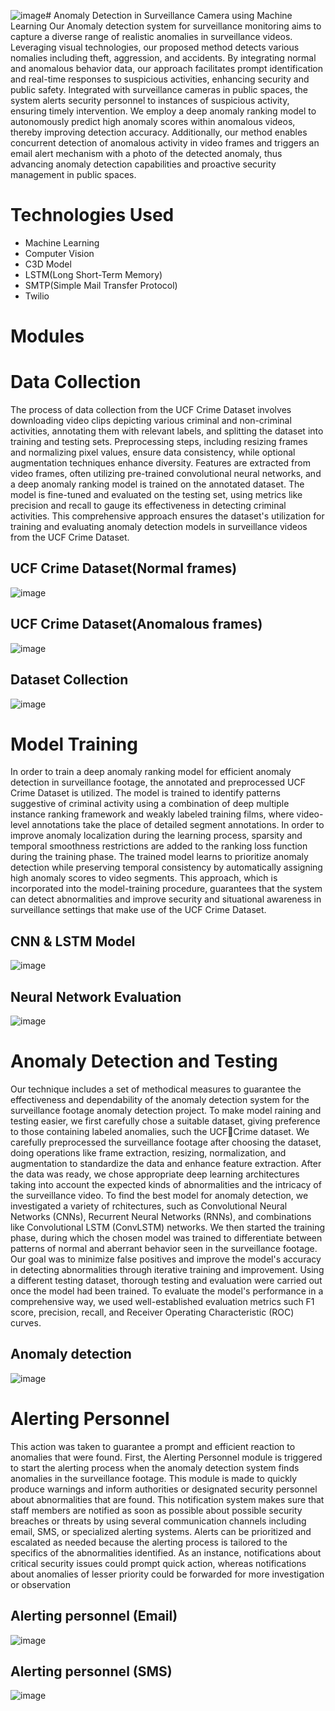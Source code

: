 ![image](https://github.com/user-attachments/assets/3d48fd81-2f02-402e-a92b-995a0659e9d6)# Anomaly Detection in Surveillance Camera using Machine Learning
  Our Anomaly detection system for surveillance monitoring aims to capture a diverse range of realistic anomalies in surveillance videos. Leveraging visual technologies, our proposed method detects various nomalies including theft, aggression, and accidents. By integrating normal and anomalous behavior data, our approach facilitates prompt identification and real-time responses to suspicious activities, enhancing security and public safety. Integrated with surveillance cameras in public spaces, the system alerts security personnel to instances of suspicious activity, ensuring timely intervention. We employ a deep anomaly ranking model to autonomously predict high anomaly scores within anomalous videos, thereby improving detection accuracy. Additionally, our method enables concurrent detection of anomalous activity in video frames and triggers an email alert mechanism with a photo of the detected anomaly, thus advancing anomaly detection capabilities and proactive security management in public spaces.

# Technologies Used
  * Machine Learning
  * Computer Vision
  * C3D Model
  * LSTM(Long Short-Term Memory)
  * SMTP(Simple Mail Transfer Protocol)
  * Twilio

# Modules
# Data Collection
  The process of data collection from the UCF Crime Dataset involves downloading video clips depicting various criminal and non-criminal activities, annotating them with relevant labels, and splitting the dataset into training and testing sets. Preprocessing steps, including resizing frames and normalizing pixel values, ensure data consistency, while optional augmentation techniques enhance diversity. Features are extracted from video frames, often utilizing pre-trained convolutional neural networks, and a deep anomaly ranking model is trained on the annotated dataset. The model is fine-tuned and evaluated on the testing set, using metrics like precision and recall to gauge its effectiveness in detecting criminal activities. This comprehensive approach ensures the dataset's utilization for training and evaluating anomaly detection models in surveillance videos from the UCF Crime Dataset.
  
   ## UCF Crime Dataset(Normal frames)
  
  ![image](https://github.com/user-attachments/assets/40f102c6-2497-4455-bc95-d7650a53a633)

  ## UCF Crime Dataset(Anomalous frames)
  
  ![image](https://github.com/user-attachments/assets/5eb5ab7b-56e0-4b91-b0b8-cddf16492ad1)

  ## Dataset Collection

  ![image](https://github.com/user-attachments/assets/bf47b940-99cc-4488-9dbb-7e5cea5c59f1)




# Model Training
  In order to train a deep anomaly ranking model for efficient anomaly detection in surveillance footage, the annotated and preprocessed UCF Crime Dataset is utilized. The model is trained to identify patterns suggestive of criminal activity using a combination of deep multiple instance ranking framework and weakly labeled training films, where video-level annotations take the place of detailed segment annotations. In order to improve anomaly localization during the learning process, sparsity and temporal smoothness restrictions are added to the ranking loss function during the training phase. The trained model learns to prioritize anomaly detection while preserving temporal consistency by automatically assigning high anomaly scores to video segments. This approach, which is incorporated into the model-training procedure, guarantees that the system can detect abnormalities and improve security and situational awareness in surveillance settings that make use of the UCF Crime Dataset.

  ##  CNN & LSTM Model

  ![image](https://github.com/user-attachments/assets/a9ca7757-eb0d-40ec-864e-7c8def9bc276)

  ## Neural Network Evaluation

  ![image](https://github.com/user-attachments/assets/55d5b064-31de-4ca8-8a33-ef707b2face7)



# Anomaly Detection and Testing
  Our technique includes a set of methodical measures to guarantee the effectiveness and dependability of the anomaly detection system for the surveillance footage anomaly detection project. To make model raining and testing easier, we first carefully chose a suitable dataset, giving preference to those containing labeled anomalies, such the UCFCrime dataset. We carefully preprocessed the surveillance footage after choosing the dataset, doing operations like frame extraction, resizing, normalization, and augmentation to standardize the data and enhance feature extraction. After the data was ready, we chose appropriate deep learning architectures taking into account the expected kinds of abnormalities and the intricacy of the surveillance video. To find the best model for anomaly detection, we investigated a variety of rchitectures, such as Convolutional Neural Networks (CNNs), Recurrent Neural Networks (RNNs), and combinations like Convolutional LSTM (ConvLSTM) networks. We then started the training phase, during which the chosen model was trained to differentiate between patterns of normal and aberrant behavior seen in the surveillance footage. Our goal was to minimize false positives and improve the model's accuracy in detecting abnormalities through iterative training and improvement. Using a different testing dataset, thorough testing and evaluation were carried out once the model had been trained. To evaluate the model's performance in a comprehensive way, we used well-established evaluation metrics such F1 score, precision, recall, and Receiver Operating Characteristic (ROC) curves.

  ## Anomaly detection

  ![image](https://github.com/user-attachments/assets/fe1aa451-2e4a-48f8-9022-cd9fd752b098)


# Alerting Personnel
  This action was taken to guarantee a prompt and efficient reaction to anomalies that were found. First, the Alerting Personnel module is triggered to start the alerting process when the anomaly detection system finds anomalies in the surveillance footage. This module is made to quickly produce warnings and inform authorities or designated security personnel about abnormalities that are found. This notification system makes sure that staff members are notified as soon as possible about possible security breaches or threats by using several communication channels including email, SMS, or specialized alerting systems. Alerts can be prioritized and escalated as needed because the alerting process is tailored to the specifics of the abnormalities identified. As an instance, notifications about critical security issues could prompt quick action, whereas notifications about anomalies of lesser priority could be forwarded for more investigation or observation

  ## Alerting personnel (Email)

  ![image](https://github.com/user-attachments/assets/33a71acd-b765-4c6a-91f5-20bde366626e)

  ## Alerting personnel (SMS)

  ![image](https://github.com/user-attachments/assets/4a49fd2e-b7ba-466f-93c1-6d7666b55de7)


  
